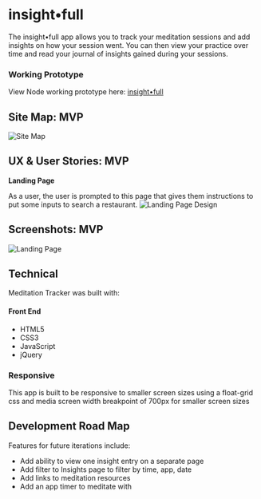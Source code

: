 # insight•full

The insight•full app allows you to track your meditation sessions and add insights on how your session went. You can then view your practice over time and read your journal of insights gained during your sessions.

### Working Prototype

View Node working prototype here: [insight•full](https://rampageftw.github.io/RestaurantApiProject) 



## Site Map: MVP 

![Site Map](/screenshots/main-site.png)


## UX & User Stories: MVP

**Landing Page** 

As a user, the user is prompted to this page that gives them instructions to put some inputs to search a restaurant.
![Landing Page Design](/screenshots/wireframes/landing.png)


## Screenshots: MVP

![Landing Page](/screenshots/landing-page.png)

## Technical

Meditation Tracker was built with: 

#### Front End

* HTML5
* CSS3
* JavaScript 
* jQuery 


### Responsive
This app is built to be responsive to smaller screen sizes using a float-grid css and media screen width breakpoint of 700px for smaller screen sizes



## Development Road Map
Features for future iterations include: 
- Add ability to view one insight entry on a separate page
- Add filter to Insights page to filter by time, app, date
- Add links to meditation resources
- Add an app timer to meditate with

